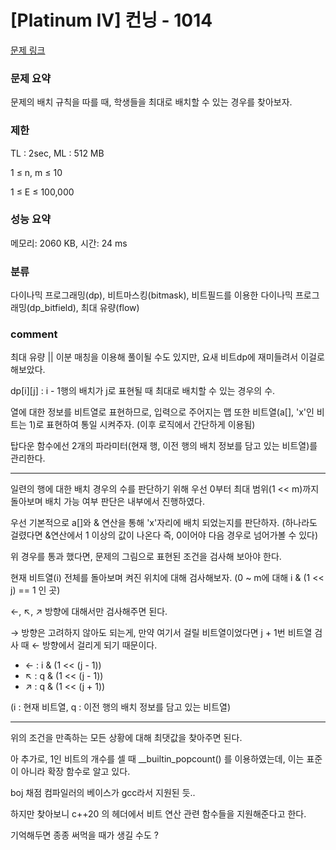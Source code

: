 
# [Platinum IV] 컨닝 - 1014

[문제 링크](https://www.acmicpc.net/problem/1014)

### 문제 요약

<p> 문제의 배치 규칙을 따를 때, 학생들을 최대로 배치할 수 있는 경우를 찾아보자. </p>

### 제한

TL : 2sec, ML : 512 MB

1 ≤ n, m ≤ 10

1 ≤ E ≤ 100,000

### 성능 요약

메모리: 2060 KB, 시간: 24 ms

### 분류

다이나믹 프로그래밍(dp), 비트마스킹(bitmask), 비트필드를 이용한 다이나믹 프로그래밍(dp_bitfield), 최대 유량(flow)

### comment

최대 유량 || 이분 매칭을 이용해 풀이될 수도 있지만, 요새 비트dp에 재미들려서 이걸로 해보았다.

dp[i][j] : i - 1행의 배치가 j로 표현될 때 최대로 배치할 수 있는 경우의 수.

열에 대한 정보를 비트열로 표현하므로, 입력으로 주어지는 맵 또한 비트열(a[], 'x'인 비트는 1)로 표현하여 통일 시켜주자. (이후 로직에서 간단하게 이용됨)

탑다운 함수에선 2개의 파라미터(현재 행, 이전 행의 배치 정보를 담고 있는 비트열)를 관리한다.

-----------------------------------------------------------------------------------------------------------------------------------------------------------------------

일련의 행에 대한 배치 경우의 수를 판단하기 위해 우선 0부터 최대 범위(1 << m)까지 돌아보며 배치 가능 여부 판단은 내부에서 진행하였다.

우선 기본적으로 a[]와 & 연산을 통해 'x'자리에 배치 되었는지를 판단하자. (하나라도 걸렸다면 &연산에서 1 이상의 값이 나온다 즉, 0이어야 다음 경우로 넘어가볼 수 있다)

위 경우를 통과 했다면, 문제의 그림으로 표현된 조건을 검사해 보아야 한다.

현재 비트열(i) 전체를 돌아보며 켜진 위치에 대해 검사해보자. (0 ~ m에 대해 i & (1 << j) == 1 인 곳)

←, ↖, ↗ 방향에 대해서만 검사해주면 된다.

→ 방향은 고려하지 않아도 되는게, 만약 여기서 걸릴 비트열이었다면 j + 1번 비트열 검사 때 ← 방향에서 걸리게 되기 때문이다.

* ←  : i & (1 << (j - 1))
* ↖ : q & (1 << (j - 1))
* ↗ : q & (1 << (j + 1))

(i : 현재 비트열, q : 이전 행의 배치 정보를 담고 있는 비트열)

-----------------------------------------------------------------------------------------------------------------------------------------------------------------------

위의 조건을 만족하는 모든 상황에 대해 최댓값을 찾아주면 된다.

아 추가로, 1인 비트의 개수를 셀 때 __builtin_popcount() 를 이용하였는데, 이는 표준이 아니라 확장 함수로 알고 있다.

boj 채점 컴파일러의 베이스가 gcc라서 지원된 듯..

하지만 찾아보니 c++20 의 [<bit>](https://en.cppreference.com/w/cpp/header/bit) 헤더에서 비트 연산 관련 함수들을 지원해준다고 한다.
  
기억해두면 종종 써먹을 때가 생길 수도 ?

